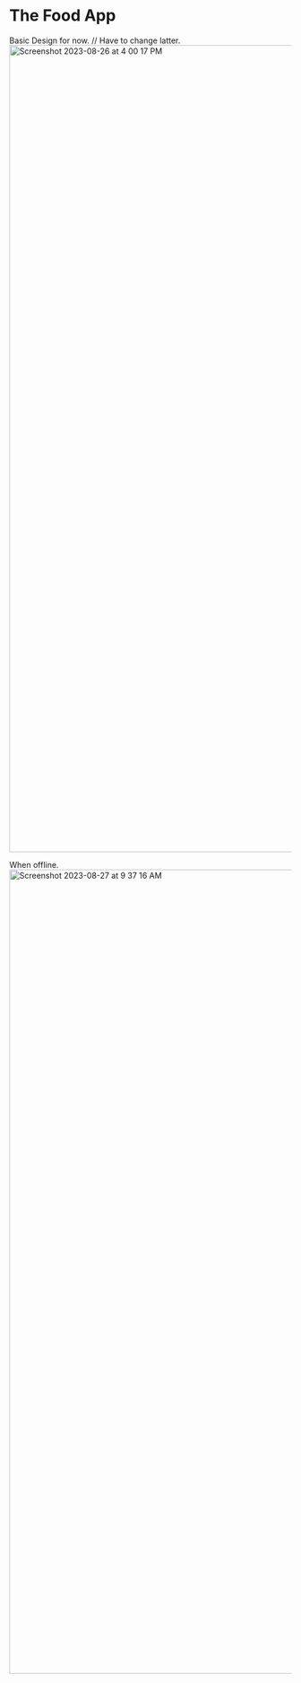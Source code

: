 # The Food App
Basic Design for now.  // Have to change latter.
<img width="1440" alt="Screenshot 2023-08-26 at 4 00 17 PM" src="https://github.com/Itsayush30/The-Food-App/assets/90981890/1173964a-ca5b-42ad-a2c9-7438de4c352e">

When offline.
<img width="1435" alt="Screenshot 2023-08-27 at 9 37 16 AM" src="https://github.com/Itsayush30/The-Food-App/assets/90981890/89d2b37c-d0cb-4e2a-a783-798147b948cb">
